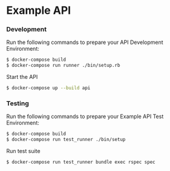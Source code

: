 # Example API

### Development
Run the following commands to prepare your API Development Environment:
```sh
$ docker-compose build
$ docker-compose run runner ./bin/setup.rb
```
Start the API
```sh
$ docker-compose up --build api
```

### Testing
Run the following commands to prepare your Example API Test Environment:
```sh
$ docker-compose build
$ docker-compose run test_runner ./bin/setup
```
Run test suite
```sh
$ docker-compose run test_runner bundle exec rspec spec
```
